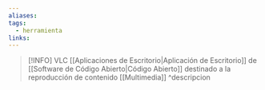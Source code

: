 ```yaml
---
aliases: 
tags:
  - herramienta
links:
---
```

>[!INFO] VLC
>[[Aplicaciones de Escritorio|Aplicación de Escritorio]] de [[Software de Código Abierto|Código Abierto]] destinado a la reproducción de contenido [[Multimedia]]
^descripcion